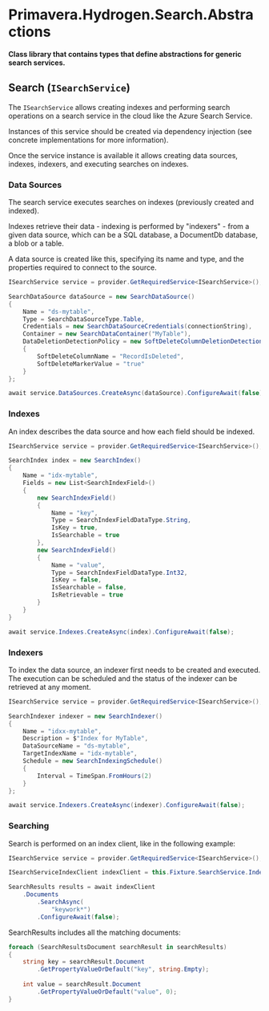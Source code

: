 # Primavera.Hydrogen.Search.Abstractions

**Class library that contains types that define abstractions for generic search services.**

## Search (`ISearchService`)

The `ISearchService` allows creating indexes and performing search operations on a search service in the cloud like the Azure Search Service.

Instances of this service should be created via dependency injection (see concrete implementations for more information).

Once the service instance is available it allows creating data sources, indexes, indexers, and executing searches on indexes.

### Data Sources

The search service executes searches on indexes (previously created and indexed).

Indexes retrieve their data - indexing is performed by "indexers" - from a given data source, which can be a SQL database, a DocumentDb database, a blob or a table.

A data source is created like this, specifying its name and type, and the properties required to connect to the source.

```csharp
ISearchService service = provider.GetRequiredService<ISearchService>();

SearchDataSource dataSource = new SearchDataSource()
{
    Name = "ds-mytable",
    Type = SearchDataSourceType.Table,
    Credentials = new SearchDataSourceCredentials(connectionString),
    Container = new SearchDataContainer("MyTable"),
    DataDeletionDetectionPolicy = new SoftDeleteColumnDeletionDetectionPolicy()
    {
        SoftDeleteColumnName = "RecordIsDeleted",
        SoftDeleteMarkerValue = "true"
    }
};

await service.DataSources.CreateAsync(dataSource).ConfigureAwait(false);
```

### Indexes

An index describes the data source and how each field should be indexed.

```csharp
ISearchService service = provider.GetRequiredService<ISearchService>();

SearchIndex index = new SearchIndex()
{
    Name = "idx-mytable",
    Fields = new List<SearchIndexField>()
    {
        new SearchIndexField()
        {
            Name = "key",
            Type = SearchIndexFieldDataType.String,
            IsKey = true,
            IsSearchable = true
        },
        new SearchIndexField()
        {
            Name = "value",
            Type = SearchIndexFieldDataType.Int32,
            IsKey = false,
            IsSearchable = false,
            IsRetrievable = true
        }
    }
}

await service.Indexes.CreateAsync(index).ConfigureAwait(false);
```

### Indexers

To index the data source, an indexer first needs to be created and executed. The execution can be scheduled and the status of the indexer can be retrieved at any moment.

```csharp
ISearchService service = provider.GetRequiredService<ISearchService>();

SearchIndexer indexer = new SearchIndexer()
{
    Name = "idxx-mytable",
    Description = $"Index for MyTable",
    DataSourceName = "ds-mytable",
    TargetIndexName = "idx-mytable",
    Schedule = new SearchIndexingSchedule()
    {
        Interval = TimeSpan.FromHours(2)
    }
};

await service.Indexers.CreateAsync(indexer).ConfigureAwait(false);
```

### Searching

Search is performed on an index client, like in the following example:

```csharp
ISearchService service = provider.GetRequiredService<ISearchService>();

ISearchServiceIndexClient indexClient = this.Fixture.SearchService.Indexes.GetClient("idx-mytable");

SearchResults results = await indexClient
    .Documents
        .SearchAsync(
            "keywork*")
        .ConfigureAwait(false);
```

SearchResults includes all the matching documents:

```csharp
foreach (SearchResultsDocument searchResult in searchResults)
{
    string key = searchResult.Document
        .GetPropertyValueOrDefault("key", string.Empty);
    
    int value = searchResult.Document
        .GetPropertyValueOrDefault("value", 0);
}
```